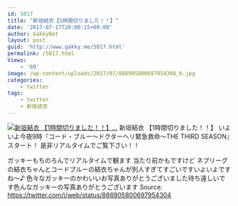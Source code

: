 ```yaml
---
id: 5017
title: "新垣結衣【1時間切りました！！】"
date: '2017-07-17T20:00:15+08:00'
author: GakkyBot
layout: post
guid: 'http://www.gakky.me/5017.html'
permalink: /5017.html
Views:
    - '69'
image: /wp-content/uploads/2017/07/886905800697954304_0.jpg
categories:
    - twitter
tags:
    - twitter
    - 新垣结衣
---
```


[![新垣結衣
【1時間切りました！！】...](http://www.yui-aragaki.org/wp-content/uploads/2017/07/886905800697954304_0.jpg)](http://www.yui-aragaki.org/wp-content/uploads/2017/07/886905800697954304_0.jpg)
新垣結衣
【1時間切りました！！】
いよいよ今夜9時『コード・ブルー～ドクターヘリ緊急救命～THE THIRD SEASON』スタート！
是非リアルタイムでご覧下さい！！

ガッキーもちのろんでリアルタイムで観ます
当たり前かもですけど
ネプリーグの結衣ちゃんとコードブルーの結衣ちゃんが別人すぎてすごいですいよいよですね〜♪ 色々なガッキーのかわいいお写真ありがとうございました待ち遠しいです色んなガッキーの写真ありがとうございます
Source: <https://twitter.com/i/web/status/886905800697954304>
